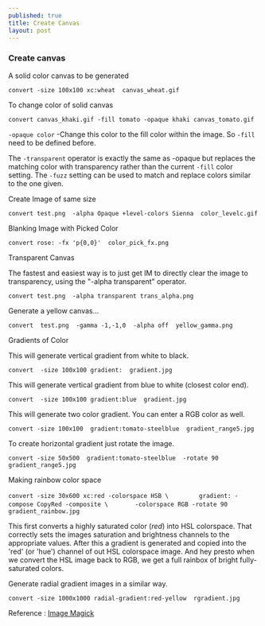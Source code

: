 ```yaml
---
published: true
title: Create Canvas
layout: post
---
```

### Create canvas

A solid color canvas to be generated

`convert -size 100x100 xc:wheat  canvas_wheat.gif`

To change color of solid canvas

`convert canvas_khaki.gif -fill tomato -opaque khaki canvas_tomato.gif`

`-opaque color` -Change this color to the fill color within the image. So `-fill` need to be defined before.

The `-transparent` operator is exactly the same as -opaque but replaces the matching color with transparency rather than the current `-fill` color setting. 
The `-fuzz` setting can be used to match and replace colors similar to the one given.

Create Image of same size

`convert test.png  -alpha Opaque +level-colors Sienna  color_levelc.gif`

Blanking Image with Picked Color

`convert rose: -fx 'p{0,0}'  color_pick_fx.png`

Transparent Canvas

The fastest and easiest way is to just get IM to directly clear the image to transparency, using the "-alpha transparent" operator.

`convert test.png  -alpha transparent trans_alpha.png`

Generate a yellow canvas...

`convert  test.png  -gamma -1,-1,0  -alpha off  yellow_gamma.png`

Gradients of Color

This will generate vertical gradient from white to black.

`convert  -size 100x100 gradient:  gradient.jpg`

This will generate vertical gradient from blue to white (closest color end).

`convert  -size 100x100 gradient:blue  gradient.jpg`

This will generate two color gradient. You can enter a RGB color as well. 

`convert -size 100x100  gradient:tomato-steelblue  gradient_range5.jpg`

To create horizontal gradient just rotate the image.

`convert -size 50x500  gradient:tomato-steelblue  -rotate 90 gradient_range5.jpg`

Making rainbow color space

`convert -size 30x600 xc:red -colorspace HSB \`
`        gradient: -compose CopyRed -composite \`
`       -colorspace RGB -rotate 90  gradient_rainbow.jpg`

This first converts a highly saturated color (_red_) into HSL colorspace. That correctly sets the images saturation and brightness channels to the appropriate values. After this a gradient is generated and copied into the 'red' (or 'hue') channel of out HSL colorspace image. And hey presto when we convert the HSL image back to RGB, we get a full rainbox of bright fully-saturated colors.

Generate radial gradient images in a similar way.

`convert -size 1000x1000 radial-gradient:red-yellow  rgradient.jpg`

Reference :
[Image Magick](http://www.imagemagick.org/Usage/canvas/)




